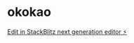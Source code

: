 # okokao

[Edit in StackBlitz next generation editor ⚡️](https://stackblitz.com/~/github.com/ArthurPhyto/okokao)